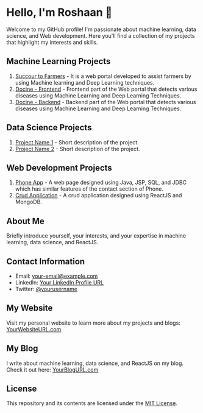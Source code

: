 # Hello, I'm Roshaan 👋

Welcome to my GitHub profile! I'm passionate about machine learning, data science, and Web development. Here you'll find a collection of my projects that highlight my interests and skills.

## Machine Learning Projects

1. [Succour to Farmers](https://github.com/roshaans2/Succuour_to_farmers) - It is a web portal developed to assist farmers by using Machine learning and Deep Learning techniques.
2. [Docine - Frontend](https://github.com/roshaans2/Disease-Prediction-System-Frontend) - Frontend part of the Web portal that detects various diseases using Machine Learning and Deep Learning Techniques.
3. [Docine - Backend](https://github.com/roshaans2/Disease-Prediction-System-Backend) - Backend part of the Web portal that detects various diseases using Machine Learning and Deep Learning Techniques.

## Data Science Projects

1. [Project Name 1](link-to-project1-folder) - Short description of the project.
2. [Project Name 2](link-to-project2-folder) - Short description of the project.

## Web Development Projects

1. [Phone App](https://github.com/roshaans2/PhoneAPP) - A web page designed using Java, JSP, SQL, and JDBC which has similar features of the contact section of Phone.
2. [Crud Application](https://github.com/roshaans2/CRUD-Application) - A crud application designed using ReactJS and MongoDB.

## About Me

Briefly introduce yourself, your interests, and your expertise in machine learning, data science, and ReactJS.

## Contact Information

- Email: your-email@example.com
- LinkedIn: [Your LinkedIn Profile URL](https://www.linkedin.com/in/yourusername/)
- Twitter: [@yourusername](https://twitter.com/yourusername)

## My Website

Visit my personal website to learn more about my projects and blogs: [YourWebsiteURL.com](https://www.yourwebsiteurl.com)

## My Blog

I write about machine learning, data science, and ReactJS on my blog. Check it out here: [YourBlogURL.com](https://www.yourblogurl.com)

## License

This repository and its contents are licensed under the [MIT License](LICENSE.md).

